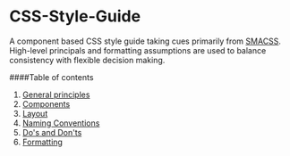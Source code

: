 # CSS-Style-Guide
A component based CSS style guide taking cues primarily from [SMACSS](https://smacss.com/). High-level principals and formatting assumptions are used to balance consistency with flexible decision making. 

####Table of contents
1. [General principles](#general-principles)
  1. [Components](#Components)
  2. [Layout](#Layout)
  3. [Naming Conventions](#Naming)
2. [Do's and Don'ts](#doDont)
3. [Formatting](#Format)

<!--
<a name="general-principles"></a>
## 1. General principles
Separate **components** and **layout**: 
* Define page components as standalone pieces that are unaware of their position or size. 
* Apply a layout layer to position and size components on a page.

<a name="Components"></a>
####i. Components
Components are standalone pieces of a page that perform certain functions. For example – a call-to-action tile might highlight a thought or product and offer a "details" link for users to navigate to. ([SMACSS classifies these as "modules"](https://smacss.com/book/type-module). [BEM classifies them as “Elements”](https://en.bem.info/methodology/key-concepts/#element).) 

```html
<div class=”productCallToAction”>
	<header>
		Summer gear
	</header>
	<article>
		<p>Shop from over 850 of the best summer gear we have!</p>
	</article>
	<a class=”details” >Shop summer gear</a> 
</div>
```

Other examples of a components include:
* branded buttons
* call-to-action tiles 
* carousels 
* accordions 
* twitter widgets 
* search bars

<a name="Layout"></a>
####ii. Layout 
The layout portion of theming can be thought of as a layer that scaffolds the page’s higher parent level elements. Eg page header, page footer, main body content, sidebars etc.  ([BEM refers to these as "Blocks"](https://en.bem.info/methodology/key-concepts/#block)).This is the appropriate place to define widths and positions.  Parent level elements also house "components" so, for example, a **twitter widget component** might live inside a **side bar parent level element**. This, in a sense, means that the layout layer controls the position and sizing of everything (excluding the guts of a component; that is defined at the component level).

Having the **layout layer** separate from the **defined components** allows developers to be flexible in their choice of implementation. For example, the layout layer can be done entirely with a CSS grid framework like Bootstrap. Or, for the purist (like me), you can code up the layout as a separate section in your CSS.  As long as the components are [defined well](#doDont), they will live amongst the scaffold layout and conform to their parent elements. Follow the Do’s and Don’ts below on how to define components. 

<a name="Naming"></a>
####iii. Naming Conventions 

**Do**
Give components names that leave little to the imagination - a developer stepping in to your code should have a clear idea of what your components are based on name alone (ex: '.CTAButton', '.pagingMenu', '.filterSection'). Class names should be semantic. They should describe the content they enclose. Chris Coyier has a great article on [what makes a semantic class name](https://css-tricks.com/semantic-class-names/). 

```css
.secondaryButton { //styles } <--this is semantic
```

**Don't**
Class names **should not** describe the physical appearence of their content. (A way to remember this is to ask yourself, 'In the future, if the color/size/positioning of this element changed, would my class name still make sense?' A class name like '.masthead' would, while '.leftColumn'. 

```css
.greenButton { //styles }  <-- If your button colors ever change from green to red, this name won't make sense
```

<a name="doDont"></a>
## 2. Do's and Don'ts


-->
